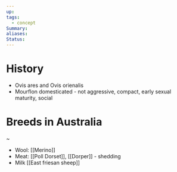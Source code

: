 ```yaml
---
up: 
tags:
  - concept
Summary: 
aliases: 
Status:
---
```

# History
- Ovis ares and Ovis orienalis
- Mourflon domesticated - not aggressive, compact, early sexual maturity, social

# Breeds in Australia
~
- Wool: [[Merino]]
- Meat: [[Poll Dorset]], [[Dorper]] - shedding
- Milk [[East friesan sheep]]
<!--SR:!2025-03-14,4,270-->